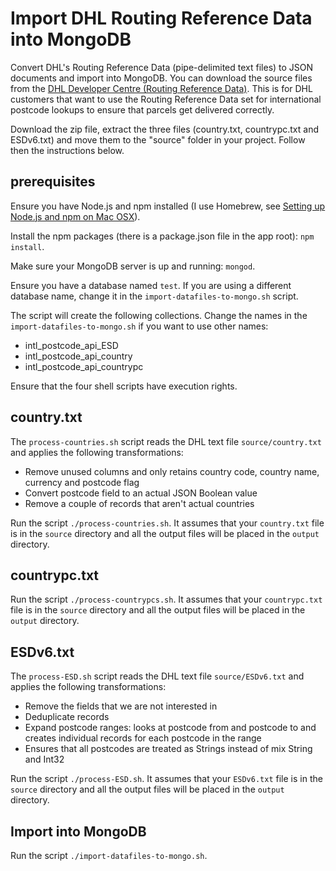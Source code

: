 # Import DHL Routing Reference Data into MongoDB

Convert DHL's Routing Reference Data (pipe-delimited text files) to JSON documents and import into MongoDB. You can download the source files from the [DHL Developer Centre (Routing Reference Data)](http://www.dhl.co.uk/content/gb/en/express/resource_centre/integrated_shipping_solutions/developer_download_centre1.html). This is for DHL customers that want to use the Routing Reference Data set for international postcode lookups to ensure that parcels get delivered correctly.

Download the zip file, extract the three files (country.txt, countrypc.txt and ESDv6.txt) and move them to the "source" folder in your project. Follow then the instructions below.

## prerequisites

Ensure you have Node.js and npm installed (I use Homebrew, see [Setting up Node.js and npm on Mac OSX](http://shapeshed.com/setting-up-nodejs-and-npm-on-mac-osx/)).

Install the npm packages (there is a package.json file in the app root): `npm install`.

Make sure your MongoDB server is up and running: `mongod`.

Ensure you have a database named `test`. If you are using a different database name, change it in the `import-datafiles-to-mongo.sh` script.

The script will create the following collections. Change the names in the `import-datafiles-to-mongo.sh` if you want to use other names:
- intl_postcode_api_ESD
- intl_postcode_api_country
- intl_postcode_api_countrypc

Ensure that the four shell scripts have execution rights.

## country.txt

The `process-countries.sh` script reads the DHL text file `source/country.txt`  and applies the following transformations:
- Remove unused columns and only retains country code, country name, currency and postcode flag
- Convert postcode field to an actual JSON Boolean value
- Remove a couple of records that aren't actual countries

Run the script `./process-countries.sh`. It assumes that your `country.txt` file is in the `source` directory and all the output files will be placed in the `output` directory.

## countrypc.txt

Run the script `./process-countrypcs.sh`. It assumes that your `countrypc.txt` file is in the `source` directory and all the output files will be placed in the `output` directory.

## ESDv6.txt

The `process-ESD.sh` script reads the DHL text file `source/ESDv6.txt` and applies the following transformations:
- Remove the fields that we are not interested in
- Deduplicate records
- Expand postcode ranges: looks at postcode from and postcode to and creates individual records for each postcode in the range
- Ensures that all postcodes are treated as Strings instead of mix String and Int32

Run the script `./process-ESD.sh`. It assumes that your `ESDv6.txt` file is in the `source` directory and all the output files will be placed in the `output` directory.

## Import into MongoDB

Run the script `./import-datafiles-to-mongo.sh`.

